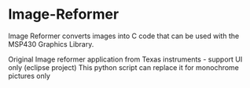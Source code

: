 # Image-Reformer
Image Reformer converts images into C code that can be used with the MSP430 Graphics Library.

Original Image reformer application from Texas instruments - support UI only (eclipse project)
 This python script can replace it for monochrome pictures only
